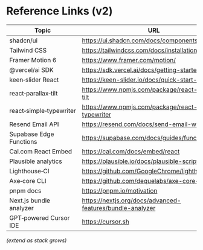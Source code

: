 # Reference Links (v2)
| Topic | URL |
|-------|-----|
| shadcn/ui | https://ui.shadcn.com/docs/components/overview |
| Tailwind CSS | https://tailwindcss.com/docs/installation |
| Framer Motion 6 | https://www.framer.com/motion/ |
| @vercel/ai SDK | https://sdk.vercel.ai/docs/getting-started |
| keen‑slider React | https://keen-slider.io/docs/quick-start-react |
| react‑parallax‑tilt | https://www.npmjs.com/package/react-parallax-tilt |
| react‑simple‑typewriter | https://www.npmjs.com/package/react-simple-typewriter |
| Resend Email API | https://resend.com/docs/send-email-with-nextjs |
| Supabase Edge Functions | https://supabase.com/docs/guides/functions |
| Cal.com React Embed | https://cal.com/docs/embed/react |
| Plausible analytics | https://plausible.io/docs/plausible-script |
| Lighthouse‑CI | https://github.com/GoogleChrome/lighthouse-ci |
| Axe‑core CLI | https://github.com/dequelabs/axe-core-npm |
| pnpm docs | https://pnpm.io/motivation |
| Next.js bundle analyzer | https://nextjs.org/docs/advanced-features/bundle-analyzer |
| GPT‑powered Cursor IDE | https://cursor.sh |

*(extend as stack grows)*

